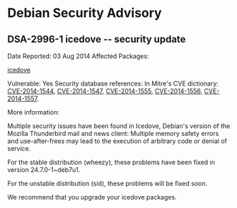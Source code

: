
Debian Security Advisory
========================


DSA-2996-1 icedove -- security update
-------------------------------------



Date Reported:
03 Aug 2014
Affected Packages:

[icedove](https://packages.debian.org/src:icedove)

Vulnerable:
Yes
Security database references:
In Mitre's CVE dictionary: [CVE-2014-1544](https://security-tracker.debian.org/tracker/CVE-2014-1544), [CVE-2014-1547](https://security-tracker.debian.org/tracker/CVE-2014-1547), [CVE-2014-1555](https://security-tracker.debian.org/tracker/CVE-2014-1555), [CVE-2014-1556](https://security-tracker.debian.org/tracker/CVE-2014-1556), [CVE-2014-1557](https://security-tracker.debian.org/tracker/CVE-2014-1557).  

More information:

Multiple security issues have been found in Icedove, Debian's version of
the Mozilla Thunderbird mail and news client: Multiple memory safety
errors and use-after-frees may lead to the execution of arbitrary code
or denial of service.


For the stable distribution (wheezy), these problems have been fixed in
version 24.7.0-1~deb7u1.


For the unstable distribution (sid), these problems will be fixed soon.


We recommend that you upgrade your icedove packages.





